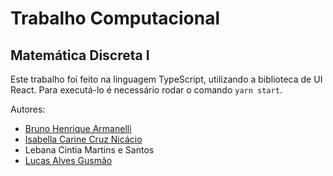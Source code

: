 # Trabalho Computacional
## Matemática Discreta I

Este trabalho foi feito na linguagem TypeScript, utilizando a biblioteca de UI React. Para executá-lo é necessário rodar o comando 	`yarn start`.

Autores:
- [Bruno Henrique Armanelli](https://github.com/brunoarmanelli)
- [Isabella Carine Cruz Nicácio](https://github.com/ibellacn)
- Lebana Cintia Martins e Santos
- [Lucas Alves Gusmão](https://github.com/lucasalgus)
